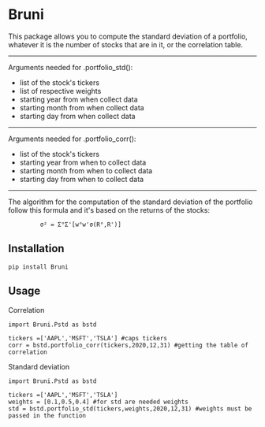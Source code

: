 # Bruni
This package allows you to compute the standard deviation of a portfolio, whatever it is the number of
 stocks that are in it, or the correlation table.

------------------------------------------------------------------------------------------------------
Arguments needed for .portfolio_std():
- list of the stock's tickers
- list of respective weights
- starting year from when collect data
- starting month from when collect data
- starting day from when collect data

--------------------------------------

Arguments needed for .portfolio_corr():
- list of the stock's tickers
- starting year from when to collect data
- starting month from when to collect data
- starting day from when to collect data

--------------------------------------
The algorithm for the computation of the standard deviation of the portfolio follow this formula and it's based on the returns of the stocks:

             σ² = Σ°Σ'[w°w'σ(R°,R')]


## Installation
```
pip install Bruni
```

## Usage
Correlation
```
import Bruni.Pstd as bstd 

tickers =['AAPL','MSFT','TSLA'] #caps tickers
corr = bstd.portfolio_corr(tickers,2020,12,31) #getting the table of correlation
```

Standard deviation
```
import Bruni.Pstd as bstd

tickers =['AAPL','MSFT','TSLA']
weights = [0.1,0.5,0.4] #for std are needed weights
std = bstd.portfolio_std(tickers,weights,2020,12,31) #weights must be passed in the function
```
